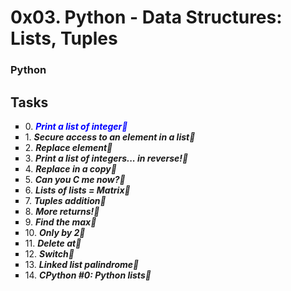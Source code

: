 # 0x03. Python - Data Structures: Lists, Tuples
### Python ###

## **Tasks** ## 
<ul style="list-style-type:square">
<li> 0. <em><font color="blue">  <strong>Print a list of integer</font></strong> </em> </li>
<li> 1. <em>  <strong>Secure access to an element in a list</strong> </em> </li>
<li> 2. <em>  <strong>Replace element</strong> </em> </li>
<li> 3. <em>  <strong>Print a list of integers... in reverse!</strong></em> </li>
<li> 4. <em>  <strong>Replace in a copy</strong> </em> </li>
<li> 5. <em>  <strong>Can you C me now?</strong> </em> </li>
<li> 6. <em>  <strong>Lists of lists = Matrix</strong> </em> </li>
<li> 7. <em>  <strong>Tuples addition</strong> </em> </li>
<li> 8. <em>  <strong>More returns!</strong> </em> </li>
<li> 9. <em>  <strong>Find the max</strong> </em> </li>
<li> 10. <em> <strong>Only by 2</strong> </em> </li>
<li> 11. <em> <strong>Delete at</strong> </em> </li>
<li> 12. <em> <strong>Switch</strong> </em> </li>
<li> 13. <em> <strong>Linked list palindrome</strong> </em> </li>
<li> 14. <em> <strong>CPython #0: Python lists</strong> </em> </li>
 </ul>

